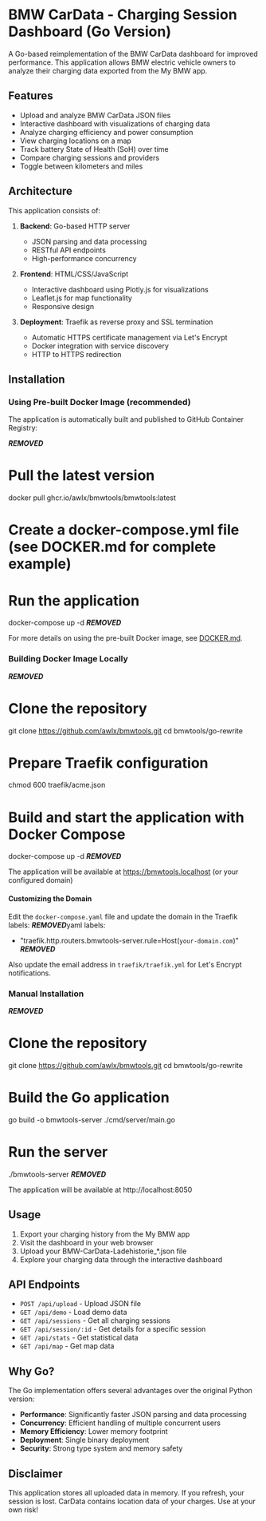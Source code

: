 # BMW CarData - Charging Session Dashboard (Go Version)

A Go-based reimplementation of the BMW CarData dashboard for improved performance. This application allows BMW electric vehicle owners to analyze their charging data exported from the My BMW app.

## Features

- Upload and analyze BMW CarData JSON files
- Interactive dashboard with visualizations of charging data
- Analyze charging efficiency and power consumption
- View charging locations on a map
- Track battery State of Health (SoH) over time
- Compare charging sessions and providers
- Toggle between kilometers and miles

## Architecture

This application consists of:

1. **Backend**: Go-based HTTP server
   - JSON parsing and data processing
   - RESTful API endpoints
   - High-performance concurrency

2. **Frontend**: HTML/CSS/JavaScript
   - Interactive dashboard using Plotly.js for visualizations
   - Leaflet.js for map functionality
   - Responsive design

3. **Deployment**: Traefik as reverse proxy and SSL termination
   - Automatic HTTPS certificate management via Let's Encrypt
   - Docker integration with service discovery
   - HTTP to HTTPS redirection

## Installation

### Using Pre-built Docker Image (recommended)

The application is automatically built and published to GitHub Container Registry:

***REMOVED***
# Pull the latest version
docker pull ghcr.io/awlx/bmwtools/bmwtools:latest

# Create a docker-compose.yml file (see DOCKER.md for complete example)
# Run the application
docker-compose up -d
***REMOVED***

For more details on using the pre-built Docker image, see [DOCKER.md](DOCKER.md).

### Building Docker Image Locally

***REMOVED***
# Clone the repository
git clone https://github.com/awlx/bmwtools.git
cd bmwtools/go-rewrite

# Prepare Traefik configuration
chmod 600 traefik/acme.json

# Build and start the application with Docker Compose
docker-compose up -d
***REMOVED***

The application will be available at https://bmwtools.localhost (or your configured domain)

#### Customizing the Domain

Edit the `docker-compose.yaml` file and update the domain in the Traefik labels:
***REMOVED***yaml
labels:
  - "traefik.http.routers.bmwtools-server.rule=Host(`your-domain.com`)"
***REMOVED***

Also update the email address in `traefik/traefik.yml` for Let's Encrypt notifications.

### Manual Installation

***REMOVED***
# Clone the repository
git clone https://github.com/awlx/bmwtools.git
cd bmwtools/go-rewrite

# Build the Go application
go build -o bmwtools-server ./cmd/server/main.go

# Run the server
./bmwtools-server
***REMOVED***

The application will be available at http://localhost:8050

## Usage

1. Export your charging history from the My BMW app
2. Visit the dashboard in your web browser
3. Upload your BMW-CarData-Ladehistorie_*.json file
4. Explore your charging data through the interactive dashboard

## API Endpoints

- `POST /api/upload` - Upload JSON file
- `GET /api/demo` - Load demo data
- `GET /api/sessions` - Get all charging sessions
- `GET /api/session/:id` - Get details for a specific session
- `GET /api/stats` - Get statistical data
- `GET /api/map` - Get map data

## Why Go?

The Go implementation offers several advantages over the original Python version:

- **Performance**: Significantly faster JSON parsing and data processing
- **Concurrency**: Efficient handling of multiple concurrent users
- **Memory Efficiency**: Lower memory footprint
- **Deployment**: Single binary deployment
- **Security**: Strong type system and memory safety

## Disclaimer

This application stores all uploaded data in memory. If you refresh, your session is lost.
CarData contains location data of your charges. Use at your own risk!
